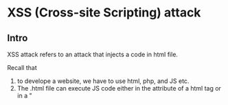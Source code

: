 # XSS (Cross-site Scripting) attack
## Intro
XSS attack refers to an attack that injects a code in html file.

Recall that 
1. to develope a website, we have to use html, php, and JS etc.
2. The .html file can execute JS code either in the attribute of a html tag or in a "<script>" tag.

  Consider the following examples.
  
              
    <!DOCTYPE html5>
  
    <html>
   
    </html>
  
    <body>
        <button onclick="alert("1");">Submit</button>
    </body>
      
  and 
    
    <!DOCTYPE html5>
  
    <html>
      <script> 
        function Notify()
        {
          alert("1");
        }
      </script>
    </html>
  
    <body>
        <button onclick="Notify();">Submit</button>
    </body>

The above two examples are equivalent. When you click a button which is texted "Submit", then the alert("1") was invoked.
  
If one injects malicious code (such as look at cookies of your webbrowser), Wow it scares me.
  
Such this attack is called XSS attack.
